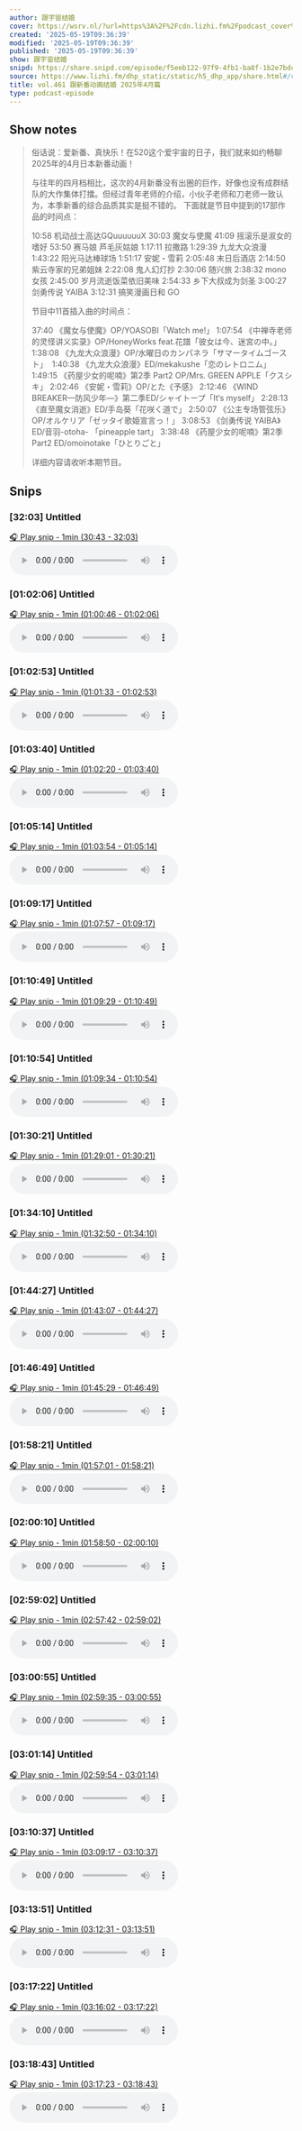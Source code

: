 ```yaml
---
author: 跟宇宙结婚
cover: https://wsrv.nl/?url=https%3A%2F%2Fcdn.lizhi.fm%2Fpodcast_cover%2F2018%2F01%2F02%2F2644919310924589127.jpg&w=200&h=200
created: '2025-05-19T09:36:39'
modified: '2025-05-19T09:36:39'
published: '2025-05-19T09:36:39'
show: 跟宇宙结婚
snipd: https://share.snipd.com/episode/f5eeb122-97f9-4fb1-ba8f-1b2e7bdcb70f
source: https://www.lizhi.fm/dhp_static/static/h5_dhp_app/share.html#/voice?voiceId=3144680563030025734&podcastId=5275711982085229695
title: vol.461 跟新番动画结婚 2025年4月篇
type: podcast-episode
---
```



## Show notes
> 俗话说：爱新番、真快乐！在520这个爱宇宙的日子，我们就来如约畅聊2025年的4月日本新番动画！
> 
> 与往年的四月档相比，这次的4月新番没有出圈的巨作，好像也没有成群结队的大作集体打擂。但经过青年老师的介绍，小伙子老师和刀老师一致认为，本季新番的综合品质其实是挺不错的。
> 下面就是节目中提到的17部作品的时间点：
> 
> 10:58 机动战士高达GQuuuuuuX
> 30:03 魔女与使魔
> 41:09 摇滚乐是淑女的嗜好
> 53:50 赛马娘 芦毛灰姑娘
> 1:17:11 拉撒路
> 1:29:39 九龙大众浪漫
> 1:43:22 阳光马达棒球场
> 1:51:17 安妮・雪莉
> 2:05:48 末日后酒店
> 2:14:50 紫云寺家的兄弟姐妹
> 2:22:08 鬼人幻灯抄
> 2:30:06 随兴旅
> 2:38:32 mono女孩
> 2:45:00 岁月流逝饭菜依旧美味
> 2:54:33 乡下大叔成为剑圣
> 3:00:27 剑勇传说 YAIBA
> 3:12:31 搞笑漫画日和 GO
> 
> 节目中11首插入曲的时间点：
> 
> 37:40 《魔女与使魔》OP/YOASOBI「Watch me!」
> 1:07:54 《中禅寺老师的灵怪讲义实录》OP/HoneyWorks feat.花譜「彼女は今、迷宮の中。」
> 1:38:08 《九龙大众浪漫》OP/水曜日のカンパネラ「サマータイムゴースト」 ​
> 1:40:38 《九龙大众浪漫》ED/mekakushe「恋のレトロニム」
> 1:49:15 《药屋少女的呢喃》第2季 Part2 OP/Mrs. GREEN APPLE「クスシキ」
> 2:02:46 《安妮・雪莉》OP/とた《予感》
> 2:12:46 《WIND BREAKER—防风少年—》第二季ED/シャイトープ「It‘s myself」
> 2:28:13 《直至魔女消逝》ED/手岛葵「花咲く道で」
> 2:50:07 《公主专场管弦乐》OP/オルケリア「ゼッタイ歌姫宣言っ！」
> 3:08:53 《剑勇传说 YAIBA》ED/音羽-otoha- 「pineapple tart」
> 3:38:48 《药屋少女的呢喃》第2季 Part2 ED/omoinotake「ひとりごと」
> 
> 详细内容请收听本期节目。

## Snips
### [32:03] Untitled
[🎧 Play snip - 1min️ (30:43 - 32:03)](https://share.snipd.com/snip/c49b0977-595a-4972-9c67-74121a0a0726)
<audio controls> <source src="https://cdn.lizhi.fm/audio/2025/05/18/3144680563030025734_hd.mp3#t=30:43,32:03"> </audio>
### [01:02:06] Untitled
[🎧 Play snip - 1min️ (01:00:46 - 01:02:06)](https://share.snipd.com/snip/bb4b405c-7184-4d97-8786-11ddd5f21878)
<audio controls> <source src="https://cdn.lizhi.fm/audio/2025/05/18/3144680563030025734_hd.mp3#t=01:00:46,01:02:06"> </audio>
### [01:02:53] Untitled
[🎧 Play snip - 1min️ (01:01:33 - 01:02:53)](https://share.snipd.com/snip/779e0b0e-ded6-416a-97e5-2a0e02c33f25)
<audio controls> <source src="https://cdn.lizhi.fm/audio/2025/05/18/3144680563030025734_hd.mp3#t=01:01:33,01:02:53"> </audio>
### [01:03:40] Untitled
[🎧 Play snip - 1min️ (01:02:20 - 01:03:40)](https://share.snipd.com/snip/abc7c4db-c785-4341-b1ed-809901ce3566)
<audio controls> <source src="https://cdn.lizhi.fm/audio/2025/05/18/3144680563030025734_hd.mp3#t=01:02:20,01:03:40"> </audio>
### [01:05:14] Untitled
[🎧 Play snip - 1min️ (01:03:54 - 01:05:14)](https://share.snipd.com/snip/f539841c-73f8-4dca-be60-bab084f993ec)
<audio controls> <source src="https://cdn.lizhi.fm/audio/2025/05/18/3144680563030025734_hd.mp3#t=01:03:54,01:05:14"> </audio>
### [01:09:17] Untitled
[🎧 Play snip - 1min️ (01:07:57 - 01:09:17)](https://share.snipd.com/snip/3ed73a90-307b-4dd6-b74a-ae5572ef44f3)
<audio controls> <source src="https://cdn.lizhi.fm/audio/2025/05/18/3144680563030025734_hd.mp3#t=01:07:57,01:09:17"> </audio>
### [01:10:49] Untitled
[🎧 Play snip - 1min️ (01:09:29 - 01:10:49)](https://share.snipd.com/snip/e2865b39-d503-45a9-a6cd-dcaa039d9356)
<audio controls> <source src="https://cdn.lizhi.fm/audio/2025/05/18/3144680563030025734_hd.mp3#t=01:09:29,01:10:49"> </audio>
### [01:10:54] Untitled
[🎧 Play snip - 1min️ (01:09:34 - 01:10:54)](https://share.snipd.com/snip/4749a7f7-20d5-455e-b504-456380c0d2ae)
<audio controls> <source src="https://cdn.lizhi.fm/audio/2025/05/18/3144680563030025734_hd.mp3#t=01:09:34,01:10:54"> </audio>
### [01:30:21] Untitled
[🎧 Play snip - 1min️ (01:29:01 - 01:30:21)](https://share.snipd.com/snip/fcb90036-0f7a-47a2-92b8-38ee102b8e09)
<audio controls> <source src="https://cdn.lizhi.fm/audio/2025/05/18/3144680563030025734_hd.mp3#t=01:29:01,01:30:21"> </audio>
### [01:34:10] Untitled
[🎧 Play snip - 1min️ (01:32:50 - 01:34:10)](https://share.snipd.com/snip/b71ae220-d01c-4ff7-a19f-3cd11cfaa119)
<audio controls> <source src="https://cdn.lizhi.fm/audio/2025/05/18/3144680563030025734_hd.mp3#t=01:32:50,01:34:10"> </audio>
### [01:44:27] Untitled
[🎧 Play snip - 1min️ (01:43:07 - 01:44:27)](https://share.snipd.com/snip/fda9bfc1-5678-4f86-977e-a92225c29c0b)
<audio controls> <source src="https://cdn.lizhi.fm/audio/2025/05/18/3144680563030025734_hd.mp3#t=01:43:07,01:44:27"> </audio>
### [01:46:49] Untitled
[🎧 Play snip - 1min️ (01:45:29 - 01:46:49)](https://share.snipd.com/snip/369c8d53-4538-4422-be30-64a7847912b0)
<audio controls> <source src="https://cdn.lizhi.fm/audio/2025/05/18/3144680563030025734_hd.mp3#t=01:45:29,01:46:49"> </audio>
### [01:58:21] Untitled
[🎧 Play snip - 1min️ (01:57:01 - 01:58:21)](https://share.snipd.com/snip/bef3ef3a-5928-4a05-abbb-6671efbc51f1)
<audio controls> <source src="https://cdn.lizhi.fm/audio/2025/05/18/3144680563030025734_hd.mp3#t=01:57:01,01:58:21"> </audio>
### [02:00:10] Untitled
[🎧 Play snip - 1min️ (01:58:50 - 02:00:10)](https://share.snipd.com/snip/7e7da70d-07f1-4679-89d1-889535d40a71)
<audio controls> <source src="https://cdn.lizhi.fm/audio/2025/05/18/3144680563030025734_hd.mp3#t=01:58:50,02:00:10"> </audio>
### [02:59:02] Untitled
[🎧 Play snip - 1min️ (02:57:42 - 02:59:02)](https://share.snipd.com/snip/35d65241-e032-486f-ada1-e4df68e4262e)
<audio controls> <source src="https://cdn.lizhi.fm/audio/2025/05/18/3144680563030025734_hd.mp3#t=02:57:42,02:59:02"> </audio>
### [03:00:55] Untitled
[🎧 Play snip - 1min️ (02:59:35 - 03:00:55)](https://share.snipd.com/snip/0f1fcd28-2d36-4971-ba8b-80b23a827bbe)
<audio controls> <source src="https://cdn.lizhi.fm/audio/2025/05/18/3144680563030025734_hd.mp3#t=02:59:35,03:00:55"> </audio>
### [03:01:14] Untitled
[🎧 Play snip - 1min️ (02:59:54 - 03:01:14)](https://share.snipd.com/snip/26f53fcb-b05f-4066-924e-1c79a0798284)
<audio controls> <source src="https://cdn.lizhi.fm/audio/2025/05/18/3144680563030025734_hd.mp3#t=02:59:54,03:01:14"> </audio>
### [03:10:37] Untitled
[🎧 Play snip - 1min️ (03:09:17 - 03:10:37)](https://share.snipd.com/snip/41c8719d-4782-49ed-82c3-d21224585d36)
<audio controls> <source src="https://cdn.lizhi.fm/audio/2025/05/18/3144680563030025734_hd.mp3#t=03:09:17,03:10:37"> </audio>
### [03:13:51] Untitled
[🎧 Play snip - 1min️ (03:12:31 - 03:13:51)](https://share.snipd.com/snip/b0330a25-5f43-437d-9a05-87983889b650)
<audio controls> <source src="https://cdn.lizhi.fm/audio/2025/05/18/3144680563030025734_hd.mp3#t=03:12:31,03:13:51"> </audio>
### [03:17:22] Untitled
[🎧 Play snip - 1min️ (03:16:02 - 03:17:22)](https://share.snipd.com/snip/8b6e2019-3e9e-4a64-8afe-80424ebb8a7f)
<audio controls> <source src="https://cdn.lizhi.fm/audio/2025/05/18/3144680563030025734_hd.mp3#t=03:16:02,03:17:22"> </audio>
### [03:18:43] Untitled
[🎧 Play snip - 1min️ (03:17:23 - 03:18:43)](https://share.snipd.com/snip/69c0e02a-d483-4bdf-a51b-c5ee98267368)
<audio controls> <source src="https://cdn.lizhi.fm/audio/2025/05/18/3144680563030025734_hd.mp3#t=03:17:23,03:18:43"> </audio>
